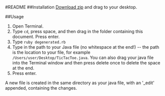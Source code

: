 #README
##Installation
[Download zip](https://github.com/insightdev/degenerated/releases/latest) and drag to your desktop.

##Usage
1. Open Terminal.
2. Type `cd`, press space, and then drag in the folder containing this document. Press enter.
3. Type `ruby degenerated.rb`
4. Type in the path to your Java file (no whitespace at the end!) -- the path is the location to your file, for example `/Users/user/Desktop/TicTacToe.java`. You can also drag your java file into the Terminal window and then press delete once to delete the space at the end.
5. Press enter.

A new file is created in the same directory as your java file, with an '_edit' appended, containing the changes.
